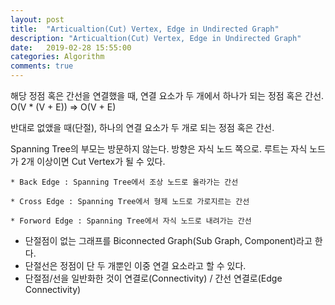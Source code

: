 ```yaml
---
layout: post
title:  "Articualtion(Cut) Vertex, Edge in Undirected Graph"
description: "Articualtion(Cut) Vertex, Edge in Undirected Graph"
date:   2019-02-28 15:55:00
categories: Algorithm
comments: true
---
```

해당 정점 혹은 간선을 연결했을 때, 연결 요소가 두 개에서 하나가 되는 정점 혹은 간선. O(V * (V + E)) => O(V + E)  

반대로 없앴을 때(단절), 하나의 연결 요소가 두 개로 되는 정점 혹은 간선.

Spanning Tree의 부모는 방문하지 않는다. 방향은 자식 노드 쪽으로. 루트는 자식 노드가 2개 이상이면 Cut Vertex가 될 수 있다.

```
* Back Edge : Spanning Tree에서 조상 노드로 올라가는 간선

* Cross Edge : Spanning Tree에서 형제 노드로 가로지르는 간선

* Forword Edge : Spanning Tree에서 자식 노드로 내려가는 간선 
```

- 단절점이 없는 그래프를 Biconnected Graph(Sub Graph, Component)라고 한다.
- 단절선은 정점이 단 두 개뿐인 이중 연결 요소라고 할 수 있다.
- 단절점/선을 일반화한 것이 연결로(Connectivity) / 간선 연결로(Edge Connectivity)